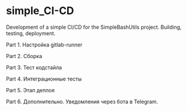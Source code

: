 # simple_CI-CD
Development of a simple CI/CD for the SimpleBashUtils project. Building, testing, deployment.

Part 1. Настройка gitlab-runner

Part 2. Сборка

Part 3. Тест кодстайла

Part 4. Интеграционные тесты

Part 5. Этап деплоя

Part 6. Дополнительно. Уведомления через бота в Telegram.
